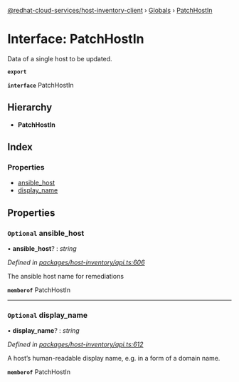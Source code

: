 [@redhat-cloud-services/host-inventory-client](../README.md) › [Globals](../globals.md) › [PatchHostIn](patchhostin.md)

# Interface: PatchHostIn

Data of a single host to be updated.

**`export`** 

**`interface`** PatchHostIn

## Hierarchy

* **PatchHostIn**

## Index

### Properties

* [ansible_host](patchhostin.md#optional-ansible_host)
* [display_name](patchhostin.md#optional-display_name)

## Properties

### `Optional` ansible_host

• **ansible_host**? : *string*

*Defined in [packages/host-inventory/api.ts:606](https://github.com/RedHatInsights/javascript-clients/blob/master/packages/host-inventory/api.ts#L606)*

The ansible host name for remediations

**`memberof`** PatchHostIn

___

### `Optional` display_name

• **display_name**? : *string*

*Defined in [packages/host-inventory/api.ts:612](https://github.com/RedHatInsights/javascript-clients/blob/master/packages/host-inventory/api.ts#L612)*

A host’s human-readable display name, e.g. in a form of a domain name.

**`memberof`** PatchHostIn
